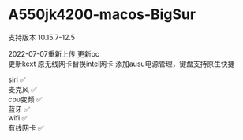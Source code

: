 # A550jk4200-macos-BigSur

支持版本 10.15.7-12.5


2022-07-07重新上传 
更新oc  
更新kext 
原无线网卡替换intel网卡 
添加ausu电源管理，键盘支持原生快捷 

siri     ✅  
麦克风    ✅  
cpu变频   ✅  
蓝牙      ✅  
wifi     ✅  
有线网卡  ✅  
